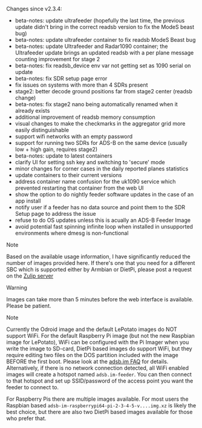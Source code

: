 Changes since v2.3.4:
- beta-notes: update ultrafeeder (hopefully the last time, the previous update didn't bring in the correct readsb version to fix the ModeS beast bug)
- beta-notes: update ultrafeeder container to fix readsb ModeS Beast bug
- beta-notes: update Ultrafeeder and Radar1090 container; the Ultrafeeder update brings an updated readsb with a per plane message counting improvement for stage 2
- beta-notes: fix readsb_device env var not getting set as 1090 serial on update
- beta-notes: fix SDR setup page error
- fix issues on systems with more than 4 SDRs present
- stage2: better decode ground positions far from stage2 center (readsb change)
- beta-notes: fix stage2 nano being automatically renamed when it already exists
- additional improvement of readsb memory consumption
- visual changes to make the checkmarks in the aggregator grid more easily distinguishable
- support wifi networks with an empty password
- support for running two SDRs for ADS-B on the same device (usually low + high gain, requires stage2)
- beta-notes: update to latest containers
- clarify UI for setting ssh key and switching to 'secure' mode
- minor changes for corner cases in the daily reported planes statistics
- update containers to their current versions
- address container name confusion for the uk1090 service which prevented restarting that container from the web UI
- show the option to do nightly feeder software updates in the case of an app install
- notify user if a feeder has no data source and point them to the SDR Setup page to address the issue
- refuse to do OS updates unless this is acually an ADS-B Feeder Image
- avoid potential fast spinning infinite loop when installed in unsupported environments where dmesg is non-functional

> [!NOTE]
> Based on the available usage information, I have significantly reduced the number of images provided here. If there's one that you need for a different SBC which is supported either by Armbian or DietPi, please post a request on the [Zulip server](https://adsblol.zulipchat.com/#narrow/stream/391168-adsb-feeder-image)

> [!WARNING]
> Images can take more than 5 minutes before the web interface is available. Please be patient.

> [!NOTE]
> Currently the Odroid image and the default LePotato images do NOT support WiFi. For the default Raspberry Pi image (but not the new Raspbian image for LePotato), WiFi can be configured with the Pi Imager when you write the image to SD-card, DietPi based images do support WiFi, but they require editing two files on the DOS partition included with the image BEFORE the first boot. Please look at the [adsb.im FAQ](https://adsb.im/faq) for details.
> Alternatively, if there is no network connection detected, all WiFi enabled images will create a hotspot named `adsb.im-feeder`. You can then connect to that hotspot and set up SSID/password of the access point you want the feeder to connect to.

For Raspberry Pis there are multiple images available. For most users the Raspbian based `adsb-im-raspberrypi64-pi-2-3-4-5-v....img.xz` is likely the best choice, but there are also two DietPi based images available for those who prefer that.



